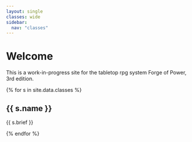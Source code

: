 ```yaml
---
layout: single
classes: wide
sidebar:
  nav: "classes"
---
```


# Welcome

This is a work-in-progress site for the tabletop rpg system Forge of Power, 3rd edition.

{% for s in site.data.classes %}
  <h2>{{ s.name }}</h2>
  <p>{{ s.brief }}</p>
{% endfor %}
